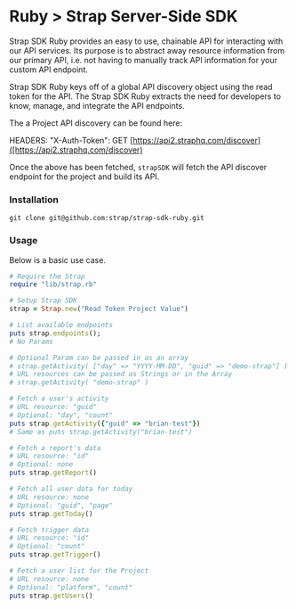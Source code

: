 # Ruby > Strap Server-Side SDK

Strap SDK Ruby provides an easy to use, chainable API for interacting with our
API services.  Its purpose is to abstract away resource information from
our primary API, i.e. not having to manually track API information for
your custom API endpoint.

Strap SDK Ruby keys off of a global API discovery object using the read token for the API. 
The Strap SDK Ruby extracts the need for developers to know, manage, and integrate the API endpoints.

The a Project API discovery can be found here:

HEADERS: "X-Auth-Token": 
GET [https://api2.straphq.com/discover]([https://api2.straphq.com/discover)

Once the above has been fetched, `strapSDK` will fetch the API discover
endpoint for the project and build its API.

### Installation

```
git clone git@github.com:strap/strap-sdk-ruby.git
```

### Usage

Below is a basic use case.

```ruby
# Require the Strap
require "lib/strap.rb"

# Setup Strap SDK
strap = Strap.new("Read Token Project Value")

# List available endpoints
puts strap.endpoints();
# No Params

# Optional Param can be passed in as an array
# strap.getActivity( ["day" => "YYYY-MM-DD", "guid" => "demo-strap"] )
# URL resources can be passed as Strings or in the Array
# strap.getActivity( "demo-strap" )

# Fetch a user's activity
# URL resource: "guid"
# Optional: "day", "count"
puts strap.getActivity({"guid" => "brian-test"})
# Same as puts strap.getActivity("brian-test")

# Fetch a report's data
# URL resource: "id"
# Optional: none
puts strap.getReport()

# Fetch all user data for today
# URL resource: none
# Optional: "guid", "page"
puts strap.getToday()

# Fetch trigger data
# URL resource: "id"
# Optional: "count"
puts strap.getTrigger()

# Fetch a user list for the Project
# URL resource: none
# Optional: "platform", "count"
puts strap.getUsers()

```
